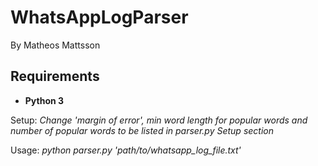 # WhatsAppLogParser
By Matheos Mattsson

## Requirements
- **Python 3**

Setup: *Change 'margin of error', min word length for popular words and number of popular words to be listed in parser.py Setup section*

Usage: *python parser.py 'path/to/whatsapp_log_file.txt'*

